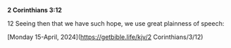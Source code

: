 **2 Corinthians 3:12**

12 Seeing then that we have such hope, we use great plainness of speech:

[Monday 15-April, 2024](https://getbible.life/kjv/2 Corinthians/3/12)
